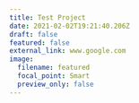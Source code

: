 ```yaml
---
title: Test Project
date: 2021-02-02T19:21:40.206Z
draft: false
featured: false
external_link: www.google.com
image:
  filename: featured
  focal_point: Smart
  preview_only: false
---
```

